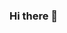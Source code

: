 ### Hi there 👋

<!--
**ElieHousseini/ElieHousseini** is a ✨ _special_ ✨ repository because its `README.md` (this file) appears on your GitHub profile.

## I'm a Front-End Developer React, CSS and HTML

✅ I post projects daily.

Field Knowledge
- My Projects include but not limited to: 
{
Lifecycle Methods, Axios, API requests, React Hooks, Async Actions, Redux, Redux Middlewear (Redux Thunk),
Redux Store Design, React Router, Handling Authentication (Oauth), REST related tasks, Portals, Context Systems,
Ajax Requests, State Systems.
Designing wise, I use but not limited to Vanilla CSS and it's Frameworks: Bootstrap, MaterialUI and SemanticUI.
}

- 🔭 I’m currently working on React and it's related libraries and CSS with it's typical Frameworks.
- ⚙️ I use daily: .js, .css, .html
- 🌱 I’m currently learning React Native
- 👯 I’m looking to collaborate on React Projects
- 💬 Ping me about React, React Native, development, design, branding, design thinking
- 📫 Reach me: eliashousseini@gmail.com
- ⚡ Fun fact: I'm a huge fan of Happy Potter
-->
